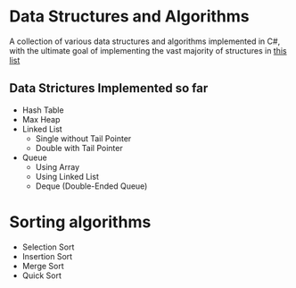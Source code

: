 # Data Structures and Algorithms

A collection of various data structures and algorithms implemented in C#, with the ultimate goal of implementing the vast majority of structures in [this list](http://en.wikipedia.org/wiki/List_of_data_structures)

## Data Strictures Implemented so far

* Hash Table
* Max Heap
* Linked List
  * Single without Tail Pointer
  * Double with Tail Pointer
* Queue
  * Using Array
  * Using Linked List
  * Deque (Double-Ended Queue)

# Sorting algorithms

* Selection Sort
* Insertion Sort
* Merge Sort
* Quick Sort
